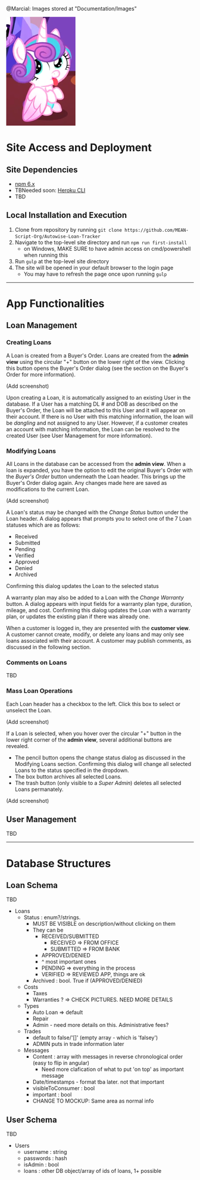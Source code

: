
@Marcial: Images stored at "Documentation/Images"

![Image](Documentation/Images/Test.png)
# Site Access and Deployment

## Site Dependencies
- [npm 6.x](https://nodejs.org/en/)
- TBNeeded soon: [Heroku CLI](https://devcenter.heroku.com/articles/heroku-cli)
- TBD

## Local Installation and Execution
1. Clone from repository by running `git clone https://github.com/MEAN-Script-Org/Autowise-Loan-Tracker`
2. Navigate to the top-level site directory and run `npm run first-install`
   + on Windows, MAKE SURE to have admin access on cmd/powershell when running this
3. Run `gulp` at the top-level site directory
4. The site will be opened in your default browser to the login page
   + You may have to refresh the page once upon running `gulp`
----
# App Functionalities

## Loan Management
### Creating Loans
A Loan is created from a Buyer's Order. Loans are created from the **admin view** using the circular "+" button on the lower right of the view. Clicking this button opens the Buyer's Order dialog (see the section on the Buyer's Order for more information).

(Add screenshot)

Upon creating a Loan, it is automatically assigned to an existing User in the database. If a User has a matching DL # and DOB as described on the Buyer's Order, the Loan will be attached to this User and it will appear on their account. If there is no User with this matching information, the loan will be *dangling* and not assigned to any User. However, if a customer creates an account with matching information, the Loan can be resolved to the created User (see User Management for more information).

### Modifying Loans
All Loans in the database can be accessed from the **admin view**. When a loan is expanded, you have the option to edit the original Buyer's Order with the _Buyer's Order_ button underneath the Loan header. This brings up the Buyer's Order dialog again. Any changes made here are saved as modifications to the current Loan.

(Add screenshot)

A Loan's status may be changed with the _Change Status_ button under the Loan header. A dialog appears that prompts you to select one of the 7 Loan statuses which are as follows:
- Received
- Submitted
- Pending
- Verified
- Approved
- Denied
- Archived

Confirming this dialog updates the Loan to the selected status

A warranty plan may also be added to a Loan with the _Change Warranty_ button. A dialog appears with input fields for a warranty plan type, duration, mileage, and cost. Confirming this dialog updates the Loan with a warranty plan, or updates the existing plan if there was already one.

When a customer is logged in, they are presented with the **customer view**. A customer cannot create, modify, or delete any loans and may only see loans associated with their account. A customer may publish comments, as discussed in the following section.

### Comments on Loans
TBD

### Mass Loan Operations
Each Loan header has a checkbox to the left. Click this box to select or unselect the Loan.

(Add screenshot)

If a Loan is selected, when you hover over the circular "+" button in the lower right corner of the **admin view**, several additional buttons are revealed.
- The pencil button opens the change status dialog as discussed in the Modifying Loans section. Confirming this dialog will change all selected Loans to the status specified in the dropdown.
- The box button archives all selected Loans.
- The trash button (only visible to a _Super Admin_) deletes all selected Loans permanately.

(Add screenshot)

## User Management
TBD

----
# Database Structures

## Loan Schema
TBD
+ Loans
    - Status : enum?/strings. 
        - MUST BE VISIBLE on description/without clicking on them
        - They can be
            + RECEIVED/SUBMITTED
                - RECEIVED => FROM OFFICE
                - SUBMITTED => FROM BANK
            + APPROVED/DENIED
            + ^ most important ones
            + PENDING => everything in the process
            + VERIFIED => REVIEWED APP, things are ok
        + Archived : bool. True if (APPROVED/DENIED)
    - Costs
        - Taxes
        - Warranties ? => CHECK PICTURES. NEED MORE DETAILS
    - Types
        - Auto Loan => default
        - Repair
        - Admin - need more details on this. Administrative fees?
    - Trades
        - default to false/'[]' (empty array - which is 'falsey')
        - ADMIN puts in trade information later
    - Messages
        - Content : array with messages in reverse chronological order (easy to flip in angular)
            + Need more clafication of what to put 'on top' as important message
        - Date/timestamps - format tba later. not that important
        - visibleToConsumer : bool
        - important : bool
        - CHANGE TO MOCKUP: Same area as normal info
        
## User Schema
TBD      
- Users
    + username : string
    + passwords : hash
    + isAdmin : bool
    + loans : other DB object/array of ids of loans, 1+ possible